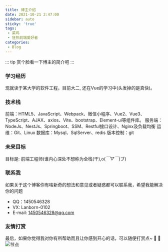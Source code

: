 ```yaml
---
title: 博主介绍
date: 2021-10-21 2:47:00
sidebar: auto
sticky: 'true'
tags:
 - 菜鸡
 - 狂热前端爱好者
categories:
 - Blog
---
```


::: tip
赏个脸看一下博主的简介吧
:::

### 学习经历
现就读于某大学的软件工程，目前大二, 还在Vue的学习中(头发掉的是真快)。
### 技术栈
前端：HTML5、JavaScript、Webpack、微信小程序、Vue2、Vue3、TypeScript、AJAX、axios、Vite、bootstrap、Element-ui等组件库。
服务端：NodeJs、NestJs、Springboot、SSM、Restful接口设计、Nginx及负载均衡
运维：Git、Linux
数据库：Mysql、SqlServer、redis
版本控制：git
### 未来目标
目标是: 前端工程师(谁内心深处不想称为全栈(干),o(*￣▽￣*)ブ)
### 联系我

如果关于这个博客你有啥新奇的想法和意见或者疑惑都可以联系我，希望我能解决你的问题
- QQ：1450546328
- VX: Lanborn-0102
- E-mail: 1450546328@qq.com

### 友情打赏
最后，如果你觉得我对你有所帮助而且让你感到开心的话，可以随便打赏点~ :lemon: :pineapple: 
![节点](./Collection.png)